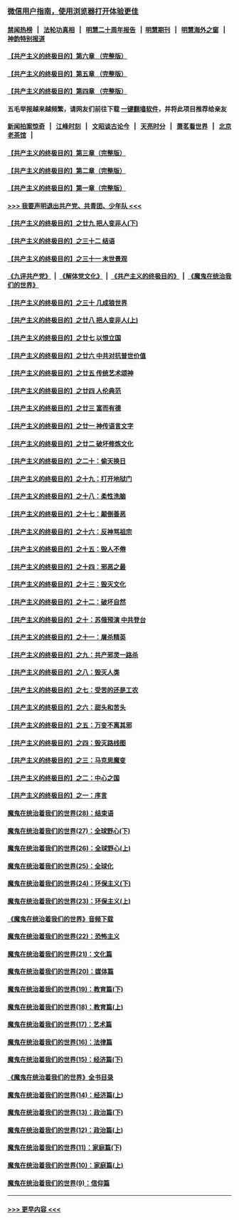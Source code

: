 ### [微信用户指南，使用浏览器打开体验更佳](https://github.com/gfw-breaker/banned-news1/blob/master/indexes/wechat-guide.md?t=0)
#### [禁闻热榜](热点新闻.md?t=0)  &nbsp;&nbsp;|&nbsp;&nbsp; [法轮功真相](https://github.com/gfw-breaker/truth/blob/master/README.md?t=0) &nbsp;&nbsp;|&nbsp;&nbsp; [明慧二十周年报告](https://github.com/gfw-breaker/mh-reports/blob/master/README.md?t=0) &nbsp;&nbsp;|&nbsp;&nbsp;[明慧期刊](https://github.com/gfw-breaker/mh-qikan) &nbsp;&nbsp;|&nbsp;&nbsp; [明慧海外之窗](https://github.com/gfw-breaker/mh-news/blob/master/README.md?t=0) &nbsp;&nbsp;|&nbsp;&nbsp; [神韵特别报道](https://github.com/gfw-breaker/mh-news/blob/master/shenyun.md?t=0)
#### [【共产主义的终极目的】第六章 （完整版）](../pages/nsc422/n11428913.md?t=02120644) 
#### [【共产主义的终极目的】第五章 （完整版）](../pages/nsc422/n11428912.md?t=02120644) 
#### [【共产主义的终极目的】第四章 （完整版）](../pages/nsc422/n11428907.md?t=02120644) 
#### 五毛举报越来越频繁，请网友们前往下载 [一键翻墙软件](https://github.com/gfw-breaker/ssr-accounts)，并将此项目推荐给亲友
#### [新闻拍案惊奇](https://github.com/gfw-breaker/banned-news1/blob/master/pages/link4.md) &nbsp;&nbsp;|&nbsp;&nbsp; [江峰时刻](https://github.com/gfw-breaker/banned-news1/blob/master/pages/link4.md) &nbsp;&nbsp;|&nbsp;&nbsp; [文昭谈古论今](https://github.com/gfw-breaker/banned-news1/blob/master/pages/link4.md) &nbsp;&nbsp;|&nbsp;&nbsp; [天亮时分](https://github.com/gfw-breaker/banned-news1/blob/master/pages/link4.md) &nbsp;&nbsp;|&nbsp;&nbsp; [萧茗看世界](https://github.com/gfw-breaker/banned-news1/blob/master/pages/link4.md) &nbsp;&nbsp;|&nbsp;&nbsp; [北京老茶馆](https://github.com/gfw-breaker/banned-news1/blob/master/pages/link4.md) &nbsp;&nbsp;|&nbsp;&nbsp; 
#### [【共产主义的终极目的】第三章（完整版）](../pages/nsc422/n11428848.md?t=02120644) 
#### [【共产主义的终极目的】第二章（完整版）](../pages/nsc422/n11428831.md?t=02120644) 
#### [【共产主义的终极目的】第一章（完整版）](../pages/nsc422/n11417651.md?t=02120644) 
#### [>>> 我要声明退出共产党、共青团、少年队 <<<](https://github.com/begood0513/goodnews/blob/master/quit/letter.md) 
#### [【共产主义的终极目的】之廿九 把人变非人(下)](../pages/nsc422/n11344140.md?t=02120644) 
#### [【共产主义的终极目的】之三十二 结语](../pages/nsc422/n11360535.md?t=02120644) 
#### [【共产主义的终极目的】之三十一 末世景观](../pages/nsc422/n11351129.md?t=02120644) 
#### [《九评共产党》](https://github.com/begood0513/9ping.md/blob/master/README.md) &nbsp;|&nbsp; [《解体党文化》](../../../../jtdwh.md/blob/master/README.md)  &nbsp;|&nbsp; [《共产主义的终极目的》](../../../../gczydzjmd.md/blob/master/README.md) &nbsp;|&nbsp; [《魔鬼在统治我们的世界》](../../../../mgztzwmdsj.md/blob/master/README.md) 
#### [【共产主义的终极目的】之三十 几成狼世界](../pages/nsc422/n11348280.md?t=02120644) 
#### [【共产主义的终极目的】之廿八 把人变非人(上)](../pages/nsc422/n11340492.md?t=02120644) 
#### [【共产主义的终极目的】之廿七 以恨立国](../pages/nsc422/n11336944.md?t=02120644) 
#### [【共产主义的终极目的】之廿六 中共对抗普世价值](../pages/nsc422/n11324785.md?t=02120644) 
#### [【共产主义的终极目的】之廿五 传统艺术颂神](../pages/nsc422/n11296396.md?t=02120644) 
#### [【共产主义的终极目的】之廿四 人伦典范](../pages/nsc422/n11296397.md?t=02120644) 
#### [【共产主义的终极目的】之廿三 富而有德](../pages/nsc422/n11283598.md?t=02120644) 
#### [【共产主义的终极目的】之廿一 神传语言文字](../pages/nsc422/n11263265.md?t=02120644) 
#### [【共产主义的终极目的】之廿二 破坏修炼文化](../pages/nsc422/n11245728.md?t=02120644) 
#### [【共产主义的终极目的】之二十：偷天换日](../pages/nsc422/n11238846.md?t=02120644) 
#### [【共产主义的终极目的】之十九：打开地狱门](../pages/nsc422/n11206376.md?t=02120644) 
#### [【共产主义的终极目的】之十八：柔性洗脑](../pages/nsc422/n11199994.md?t=02120644) 
#### [【共产主义的终极目的】之十七：颠倒善恶](../pages/nsc422/n11179782.md?t=02120644) 
#### [【共产主义的终极目的】之十六：反神骂祖宗](../pages/nsc422/n11166798.md?t=02120644) 
#### [【共产主义的终极目的】之十五：毁人不倦](../pages/nsc422/n11166792.md?t=02120644) 
#### [【共产主义的终极目的】之十四：邪恶之最](../pages/nsc422/n11150249.md?t=02120644) 
#### [【共产主义的终极目的】之十三：毁灭文化](../pages/nsc422/n11135227.md?t=02120644) 
#### [【共产主义的终极目的】之十二：破坏自然](../pages/nsc422/n11135214.md?t=02120644) 
#### [【共产主义的终极目的】之十：苏俄预演 中共登台](../pages/nsc422/n11118424.md?t=02120644) 
#### [【共产主义的终极目的】之十一：屠杀精英](../pages/nsc422/n11118442.md?t=02120644) 
#### [【共产主义的终极目的】之九：共产邪灵一路杀](../pages/nsc422/n11114139.md?t=02120644) 
#### [【共产主义的终极目的】之八：毁灭人类](../pages/nsc422/n11108503.md?t=02120644) 
#### [【共产主义的终极目的】之七：受苦的还是工农](../pages/nsc422/n11101809.md?t=02120644) 
#### [【共产主义的终极目的】之六：甜头和苦头](../pages/nsc422/n11096971.md?t=02120644) 
#### [【共产主义的终极目的】之五：万变不离其邪](../pages/nsc422/n11091285.md?t=02120644) 
#### [【共产主义的终极目的】之四：毁灭路线图](../pages/nsc422/n11086284.md?t=02120644) 
#### [【共产主义的终极目的】之三：马克思魔变](../pages/nsc422/n11061941.md?t=02120644) 
#### [【共产主义的终极目的】之二：中心之国](../pages/nsc422/n11047728.md?t=02120644) 
#### [【共产主义的终极目的】之一：序言](../pages/nsc422/n11086077.md?t=02120644) 
#### [魔鬼在统治着我们的世界(28)：结束语](../pages/nsc422/n10936246.md?t=02120644) 
#### [魔鬼在统治着我们的世界(27)：全球野心(下)](../pages/nsc422/n10928319.md?t=02120644) 
#### [魔鬼在统治着我们的世界(26)：全球野心(上)](../pages/nsc422/n10900318.md?t=02120644) 
#### [魔鬼在统治着我们的世界(25)：全球化](../pages/nsc422/n10788205.md?t=02120644) 
#### [魔鬼在统治着我们的世界(24)：环保主义(下)](../pages/nsc422/n10695307.md?t=02120644) 
#### [魔鬼在统治着我们的世界(23)：环保主义(上)](../pages/nsc422/n10688613.md?t=02120644) 
#### [《魔鬼在统治着我们的世界》音频下载](../pages/nsc422/n10635553.md?t=02120644) 
#### [魔鬼在统治着我们的世界(22)：恐怖主义](../pages/nsc422/n10614727.md?t=02120644) 
#### [魔鬼在统治着我们的世界(21)：文化篇](../pages/nsc422/n10597706.md?t=02120644) 
#### [魔鬼在统治着我们的世界(20)：媒体篇](../pages/nsc422/n10586579.md?t=02120644) 
#### [魔鬼在统治着我们的世界(19)：教育篇(下)](../pages/nsc422/n10564808.md?t=02120644) 
#### [魔鬼在统治着我们的世界(18)：教育篇(上)](../pages/nsc422/n10526970.md?t=02120644) 
#### [魔鬼在统治着我们的世界(17)：艺术篇](../pages/nsc422/n10499093.md?t=02120644) 
#### [魔鬼在统治着我们的世界(16)：法律篇](../pages/nsc422/n10485969.md?t=02120644) 
#### [魔鬼在统治着我们的世界(15)：经济篇(下)](../pages/nsc422/n10469975.md?t=02120644) 
#### [《魔鬼在统治着我们的世界》全书目录](../pages/nsc422/n10464261.md?t=02120644) 
#### [魔鬼在统治着我们的世界(14)：经济篇(上)](../pages/nsc422/n10457370.md?t=02120644) 
#### [魔鬼在统治着我们的世界(13)：政治篇(下)](../pages/nsc422/n10448270.md?t=02120644) 
#### [魔鬼在统治着我们的世界(12)：政治篇(上)](../pages/nsc422/n10444576.md?t=02120644) 
#### [魔鬼在统治着我们的世界(11)：家庭篇(下)](../pages/nsc422/n10440961.md?t=02120644) 
#### [魔鬼在统治着我们的世界(10)：家庭篇(上)](../pages/nsc422/n10435448.md?t=02120644) 
#### [魔鬼在统治着我们的世界(9)：信仰篇](../pages/nsc422/n10432159.md?t=02120644) 

----
#### [ >>> 更早内容 <<< ](../indexes/nsc422-earlier.md)
